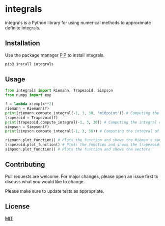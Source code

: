 # integrals

integrals is a Python library for using numerical methods to approximate definite integrals.

## Installation

Use the package manager <a href="https://pip.pypa.io/en/stable/" target="_blank">PIP</a> to install integrals.

```bash
pip3 install integrals
```

## Usage

```python
from integrals import Riemann, Trapezoid, Simpson
from numpy import exp

f = lambda x:exp(x**2)
riemann = Riemann(f)
print(riemann.compute_integral(-1, 3, 30, 'midpoint')) # Computing the integral of f(x) using 'Riemann midpoint sum' from -1 to 3 with 30 sub-intervals.
trapezoid = Trapezoid(f)
print(trapezoid.compute_integral(-1, 3, 30)) # Computing the integral of f(x) using 'trapezoid rule' from -1 to 3 with 30 sub-intervals.
simpson = Simpson(f)
print(simpson.compute_integral(-1, 3, 30)) # Computing the integral of f(x) using 'Simpson's rule' from -1 to 3 with 30 sub-intervals.

riemann.plot_function() # Plots the function and shows the Rieman's sum rectangles
trapezoid.plot_function() # Plots the function and shows the trapezoids
simpson.plot_function() # Plots the function and shows the sectors
```

## Contributing
Pull requests are welcome. For major changes, please open an issue first to discuss what you would like to change.

Please make sure to update tests as appropriate.

## License
[MIT](https://choosealicense.com/licenses/mit/)
